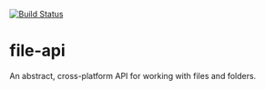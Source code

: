 [![Build Status](https://travis-ci.org/mxro/file-api.svg?branch=master)](https://travis-ci.org/mxro/file-api)


file-api
========

An abstract, cross-platform API for working with files and folders.

